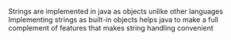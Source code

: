 Strings are implemented in java as objects unlike other languages
Implementing strings as built-in objects helps java to make a full complement of
features that makes string handling convenient